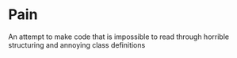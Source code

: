 # Pain
An attempt to make code that is impossible to read through horrible structuring and annoying class definitions
